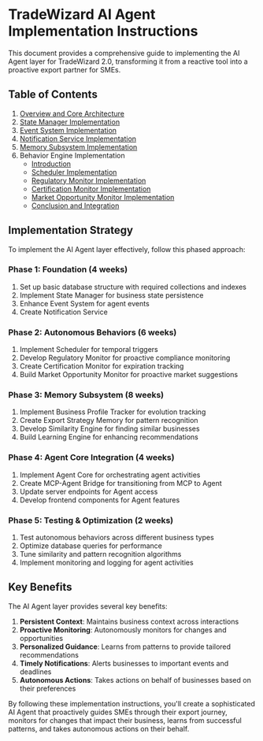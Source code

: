 # TradeWizard AI Agent Implementation Instructions

This document provides a comprehensive guide to implementing the AI Agent layer for TradeWizard 2.0, transforming it from a reactive tool into a proactive export partner for SMEs.

## Table of Contents

1. [Overview and Core Architecture](aiagent-instructions.md)
2. [State Manager Implementation](aiagent-instructions-part1-state-manager.md)
3. [Event System Implementation](aiagent-instructions-part2-event-system.md)
4. [Notification Service Implementation](aiagent-instructions-part3-notification-service.md)
5. [Memory Subsystem Implementation](aiagent-instructions-part4-memory-subsystem.md)
6. Behavior Engine Implementation
   - [Introduction](aiagent-instructions-part5-behavior-engine-intro.md)
   - [Scheduler Implementation](aiagent-instructions-part5-behavior-engine-scheduler.md)
   - [Regulatory Monitor Implementation](aiagent-instructions-part5-behavior-engine-regulatory.md)
   - [Certification Monitor Implementation](aiagent-instructions-part5-behavior-engine-certification.md)
   - [Market Opportunity Monitor Implementation](aiagent-instructions-part5-behavior-engine-market.md)
   - [Conclusion and Integration](aiagent-instructions-part5-behavior-engine-conclusion.md)

## Implementation Strategy

To implement the AI Agent layer effectively, follow this phased approach:

### Phase 1: Foundation (4 weeks)
1. Set up basic database structure with required collections and indexes
2. Implement State Manager for business state persistence
3. Enhance Event System for agent events
4. Create Notification Service

### Phase 2: Autonomous Behaviors (6 weeks)
1. Implement Scheduler for temporal triggers
2. Develop Regulatory Monitor for proactive compliance monitoring
3. Create Certification Monitor for expiration tracking
4. Build Market Opportunity Monitor for proactive market suggestions

### Phase 3: Memory Subsystem (8 weeks)
1. Implement Business Profile Tracker for evolution tracking
2. Create Export Strategy Memory for pattern recognition
3. Develop Similarity Engine for finding similar businesses
4. Build Learning Engine for enhancing recommendations

### Phase 4: Agent Core Integration (4 weeks)
1. Implement Agent Core for orchestrating agent activities
2. Create MCP-Agent Bridge for transitioning from MCP to Agent
3. Update server endpoints for Agent access
4. Develop frontend components for Agent features

### Phase 5: Testing & Optimization (2 weeks)
1. Test autonomous behaviors across different business types
2. Optimize database queries for performance
3. Tune similarity and pattern recognition algorithms
4. Implement monitoring and logging for agent activities

## Key Benefits

The AI Agent layer provides several key benefits:

1. **Persistent Context**: Maintains business context across interactions
2. **Proactive Monitoring**: Autonomously monitors for changes and opportunities
3. **Personalized Guidance**: Learns from patterns to provide tailored recommendations
4. **Timely Notifications**: Alerts businesses to important events and deadlines
5. **Autonomous Actions**: Takes actions on behalf of businesses based on their preferences

By following these implementation instructions, you'll create a sophisticated AI Agent that proactively guides SMEs through their export journey, monitors for changes that impact their business, learns from successful patterns, and takes autonomous actions on their behalf. 